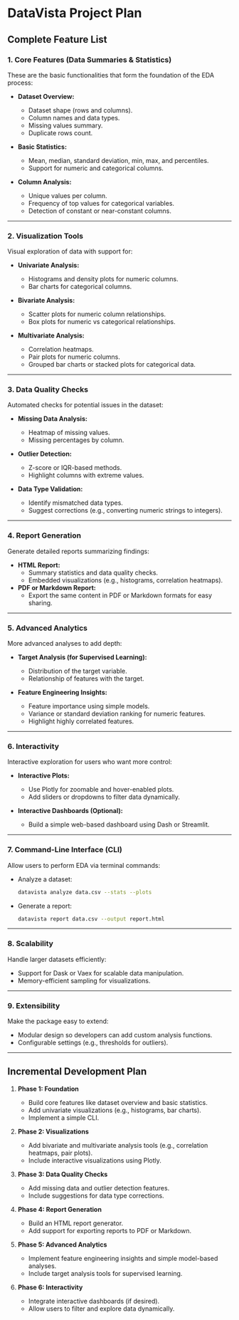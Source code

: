 # DataVista Project Plan

## **Complete Feature List**

### **1. Core Features (Data Summaries & Statistics)**
These are the basic functionalities that form the foundation of the EDA process:
- **Dataset Overview:**
  - Dataset shape (rows and columns).
  - Column names and data types.
  - Missing values summary.
  - Duplicate rows count.

- **Basic Statistics:**
  - Mean, median, standard deviation, min, max, and percentiles.
  - Support for numeric and categorical columns.

- **Column Analysis:**
  - Unique values per column.
  - Frequency of top values for categorical variables.
  - Detection of constant or near-constant columns.

---

### **2. Visualization Tools**
Visual exploration of data with support for:
- **Univariate Analysis:**
  - Histograms and density plots for numeric columns.
  - Bar charts for categorical columns.

- **Bivariate Analysis:**
  - Scatter plots for numeric column relationships.
  - Box plots for numeric vs categorical relationships.

- **Multivariate Analysis:**
  - Correlation heatmaps.
  - Pair plots for numeric columns.
  - Grouped bar charts or stacked plots for categorical data.

---

### **3. Data Quality Checks**
Automated checks for potential issues in the dataset:
- **Missing Data Analysis:**
  - Heatmap of missing values.
  - Missing percentages by column.

- **Outlier Detection:**
  - Z-score or IQR-based methods.
  - Highlight columns with extreme values.

- **Data Type Validation:**
  - Identify mismatched data types.
  - Suggest corrections (e.g., converting numeric strings to integers).

---

### **4. Report Generation**
Generate detailed reports summarizing findings:
- **HTML Report:**
  - Summary statistics and data quality checks.
  - Embedded visualizations (e.g., histograms, correlation heatmaps).
- **PDF or Markdown Report:**
  - Export the same content in PDF or Markdown formats for easy sharing.

---

### **5. Advanced Analytics**
More advanced analyses to add depth:
- **Target Analysis (for Supervised Learning):**
  - Distribution of the target variable.
  - Relationship of features with the target.

- **Feature Engineering Insights:**
  - Feature importance using simple models.
  - Variance or standard deviation ranking for numeric features.
  - Highlight highly correlated features.

---

### **6. Interactivity**
Interactive exploration for users who want more control:
- **Interactive Plots:**
  - Use Plotly for zoomable and hover-enabled plots.
  - Add sliders or dropdowns to filter data dynamically.

- **Interactive Dashboards (Optional):**
  - Build a simple web-based dashboard using Dash or Streamlit.

---

### **7. Command-Line Interface (CLI)**
Allow users to perform EDA via terminal commands:
- Analyze a dataset:
  ```bash
  datavista analyze data.csv --stats --plots
  ```
- Generate a report:
  ```bash
  datavista report data.csv --output report.html
  ```

---

### **8. Scalability**
Handle larger datasets efficiently:
- Support for Dask or Vaex for scalable data manipulation.
- Memory-efficient sampling for visualizations.

---

### **9. Extensibility**
Make the package easy to extend:
- Modular design so developers can add custom analysis functions.
- Configurable settings (e.g., thresholds for outliers).

---

## **Incremental Development Plan**

1. **Phase 1: Foundation**
   - Build core features like dataset overview and basic statistics.
   - Add univariate visualizations (e.g., histograms, bar charts).
   - Implement a simple CLI.

2. **Phase 2: Visualizations**
   - Add bivariate and multivariate analysis tools (e.g., correlation heatmaps, pair plots).
   - Include interactive visualizations using Plotly.

3. **Phase 3: Data Quality Checks**
   - Add missing data and outlier detection features.
   - Include suggestions for data type corrections.

4. **Phase 4: Report Generation**
   - Build an HTML report generator.
   - Add support for exporting reports to PDF or Markdown.

5. **Phase 5: Advanced Analytics**
   - Implement feature engineering insights and simple model-based analyses.
   - Include target analysis tools for supervised learning.

6. **Phase 6: Interactivity**
   - Integrate interactive dashboards (if desired).
   - Allow users to filter and explore data dynamically.

